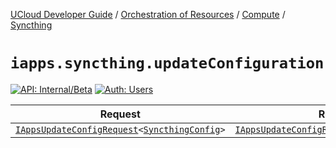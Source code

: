 [UCloud Developer Guide](/docs/developer-guide/README.md) / [Orchestration of Resources](/docs/developer-guide/orchestration/README.md) / [Compute](/docs/developer-guide/orchestration/compute/README.md) / [Syncthing](/docs/developer-guide/orchestration/compute/syncthing.md)

# `iapps.syncthing.updateConfiguration`

[![API: Internal/Beta](https://img.shields.io/static/v1?label=API&message=Internal/Beta&color=red&style=flat-square)](/docs/developer-guide/core/api-conventions.md)
[![Auth: Users](https://img.shields.io/static/v1?label=Auth&message=Users&color=informational&style=flat-square)](/docs/developer-guide/core/types.md#role)



| Request | Response | Error |
|---------|----------|-------|
|<code><a href='#iappsupdateconfigrequest'>IAppsUpdateConfigRequest</a>&lt;<a href='#syncthingconfig'>SyncthingConfig</a>&gt;</code>|<code><a href='#iappsupdateconfigresponse'>IAppsUpdateConfigResponse</a>&lt;<a href='#syncthingconfig'>SyncthingConfig</a>&gt;</code>|<code><a href='/docs/reference/dk.sdu.cloud.CommonErrorMessage.md'>CommonErrorMessage</a></code>|



